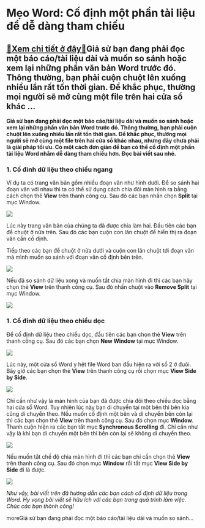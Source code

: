 Mẹo Word: Cố định một phần tài liệu để dễ dàng tham chiếu
=========================================================

[:gift:Xem chi tiết ở đây:gift:](https://hddtvn.com/meo-word-co-dinh-mot-phan-tai-lieu-de-de-dang-tham-chieu/)Giả sử bạn đang phải đọc một báo cáo/tài liệu dài và muốn so sánh hoặc xem lại những phần văn bản Word trước đó. Thông thường, bạn phải cuộn chuột lên xuống nhiều lần rất tốn thời gian. Để khắc phục, thường mọi người sẽ mở cùng một file trên hai cửa sổ khác …
-------------------------------------------------------------------------------------------------------------------------------------------------------------------------------------------------------------------------------------------------------------------

**Giả sử bạn đang phải đọc một báo cáo/tài liệu dài và muốn so sánh hoặc xem lại những phần văn bản Word trước đó. Thông thường, bạn phải cuộn chuột lên xuống nhiều lần rất tốn thời gian. Để khắc phục, thường mọi người sẽ mở cùng một file trên hai cửa sổ khác nhau, nhưng đây chưa phải là giải pháp tối ưu. Có một cách đơn giản để bạn có thể cố định một phần tài liệu Word nhằm dễ dàng tham chiếu hơn. Đọc bài viết sau nhé.**


### 1. Cố đinh dữ liệu theo chiều ngang


Ví dụ ta có trang văn bản gồm nhiều đoạn văn như hình dưới. Để so sánh hai đoạn văn với nhau thì ta có thể sử dụng cách chia đôi màn hình ra bằng cách chọn thẻ **View** trên thanh công cụ. Sau đó các bạn nhấn chọn **Split** tại mục Window.


![](https://hddtvn.com/wp-content/uploads/2021/01/UwjDRJz.png)


Lúc này trang văn bản của chúng ta đã được chia làm hai. Đầu tiên các bạn để chuột ở nửa trên. Sau đó các bạn cuộn con lăn chuột để hiển thị ra đoạn văn cần cố định.


Tiếp theo các bạn để chuột ở nửa dưới và cuộn con lăn chuột tới đoạn văn mà mình muốn so sánh với đoạn văn cố định bên trên.


![](https://hddtvn.com/wp-content/uploads/2021/01/za3DxLB.png)


Nếu đã so sánh dữ liệu xong và muốn tắt chia màn hình đi thì các bạn hãy chọn thẻ **View** trên thanh công cụ. Sau đó nhấn chuột vào **Remove Split** tại mục Window.


![](https://hddtvn.com/wp-content/uploads/2021/01/kkVDHMZ.png)


### 1. Cố đinh dữ liệu theo chiều dọc


Để cố định dữ liệu theo chiều dọc, đầu tiên các bạn chọn thẻ **View** trên thanh công cụ. Sau đó các bạn chọn **New Window** tại mục Window.


![](https://hddtvn.com/wp-content/uploads/2021/01/tVE0h5c.png)


Lúc này, một cửa sổ Word y hệt file Word ban đầu hiện ra với số 2 ở đuôi. Bây giờ các bạn chọn thẻ **View** trên thanh công cụ rồi chọn mục **View Side by Side**.


[![](https://hddtvn.com/wp-content/uploads/2021/01/w28kec4.png)](https://hddtvn.com/wp-content/uploads/2021/01/w28kec4.png)


Chỉ cần như vậy là màn hình của bạn đã được chia đôi theo chiều dọc bằng hai cửa sổ Word. Tuy nhiên lúc này bạn di chuyển tại một bên thì bên kia cũng di chuyển theo. Nếu muốn cố định một bên và di chuyển bên còn lại thì các bạn chọn thẻ **View** trên thanh công cụ. Sau đó chọn mục **Window**. Thanh cuộn hiện ra các bạn tắt mục **Synchronous Scrolling** đi. Chỉ cần như vậy là khi bạn di chuyển một bên thì bên còn lại sẽ không di chuyển theo.


![](https://hddtvn.com/wp-content/uploads/2021/01/0zYTEAP.png)


Nếu muốn tắt chế độ chia màn hình đi thì các bạn chỉ cần chọn thẻ **View** trên thanh công cụ. Sau đó chọn mục **Window** rồi tắt mục **View Side by Side** đi là được.


![](https://hddtvn.com/wp-content/uploads/2021/01/PL14waO.png)


*Như vậy, bài viết trên đã hướng dẫn các bạn cách cố định dữ liệu trong Word. Hy vọng bài viết sẽ hữu ích với các bạn trong quá trình làm việc. Chúc các bạn thành công!*


moreGiả sử bạn đang phải đọc một báo cáo/tài liệu dài và muốn so sánh…

